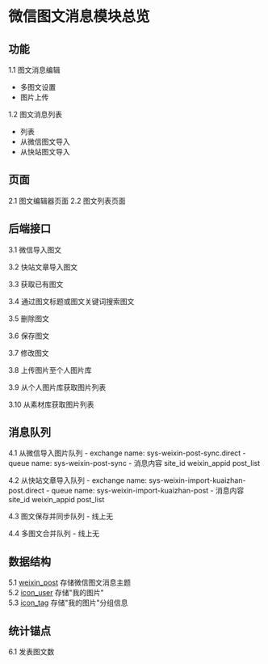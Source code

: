 # 微信图文消息模块总览
## 功能
1.1 图文消息编辑
 - 多图文设置
 - 图片上传

1.2 图文消息列表
 - 列表
 - 从微信图文导入
 - 从快站图文导入

## 页面
2.1 图文编辑器页面
2.2 图文列表页面

## 后端接口
3.1 微信导入图文

3.2 快站文章导入图文

3.3 获取已有图文

3.4 通过图文标题或图文关键词搜索图文

3.5 删除图文

3.6 保存图文

3.7 修改图文

3.8 上传图片至个人图片库

3.9 从个人图片库获取图片列表

3.10 从素材库获取图片列表


## 消息队列

4.1 从微信导入图片队列
    - exchange name: sys-weixin-post-sync.direct
    - queue name: sys-weixin-post-sync
    - 消息内容
        site_id
        weixin_appid
        post_list

4.2 从快站文章导入队列
    - exchange name: sys-weixin-import-kuaizhan-post.direct
    - queue name: sys-weixin-import-kuaizhan-post
    - 消息内容
        site_id
        weixin_appid
        post_list

4.3 图文保存并同步队列
    - 线上无

4.4 多图文合并队列
    - 线上无

## 数据结构
5.1 [weixin_post](http://c.sohuno.com/kuaizhan/kuaizhan-doc/blob/master/internal/modules/mysql/kuaizhan_weixin_*/weixin_post.md) 存储微信图文消息主题  
5.2 [icon_user](http://c.sohuno.com/kuaizhan/kuaizhan-doc/blob/master/internal/modules/mysql/kuaizhan_site_*/icon_user.md)  存储"我的图片"    
5.3 [icon_tag](http://c.sohuno.com/kuaizhan/kuaizhan-doc/blob/master/internal/modules/mysql/kuaizhan_site_*/icon_tag.md)  存储"我的图片"分组信息  

## 统计锚点
6.1 发表图文数